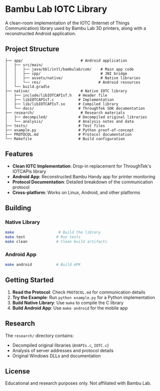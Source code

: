 
# Bambu Lab IOTC Library

A clean-room implementation of the IOTC (Internet of Things Communication) library used by Bambu Lab 3D printers, along with a reconstructed Android application.

## Project Structure

```
├── app/                          # Android application
│   ├── src/main/
│   │   ├── java/bbl/intl/bambulab/com/    # Main app code
│   │   ├── cpp/                           # JNI bridge
│   │   ├── assets/native/                 # Native libraries
│   │   └── res/                          # Android resources
│   └── build.gradle
├── native/                       # Native IOTC library
│   ├── include/libIOTCAPIsT.h   # Header file
│   ├── libIOTCAPIsT.c           # Implementation
│   ├── lib/libIOTCAPIsT.so      # Compiled library
│   └── docs/                    # ThroughTek SDK documentation
├── research/                     # Research materials
│   ├── decompiled/              # Decompiled original libraries
│   └── analysis/                # Analysis notes and data
├── tests/                       # Test files
├── example.py                   # Python proof-of-concept
├── PROTOCOL.md                  # Protocol documentation
└── Makefile                     # Build configuration
```

## Features

- **Clean IOTC Implementation**: Drop-in replacement for ThroughTek's IOTCAPIs library
- **Android App**: Reconstructed Bambu Handy app for printer monitoring
- **Protocol Documentation**: Detailed breakdown of the communication protocol
- **Cross-platform**: Works on Linux, Android, and other platforms

## Building

### Native Library
```bash
make                    # Build the library
make test              # Run tests
make clean             # Clean build artifacts
```

### Android App
```bash
make android           # Build APK
```

## Getting Started

1. **Read the Protocol**: Check `PROTOCOL.md` for communication details
2. **Try the Example**: Run `python example.py` for a Python implementation
3. **Build Native Library**: Use `make` to compile the C library
4. **Build Android App**: Use `make android` for the mobile app

## Research

The `research/` directory contains:
- Decompiled original libraries (`AVAPIs.c`, `IOTC.c`)
- Analysis of server addresses and protocol details
- Original Windows DLLs and documentation

## License

Educational and research purposes only. Not affiliated with Bambu Lab.
